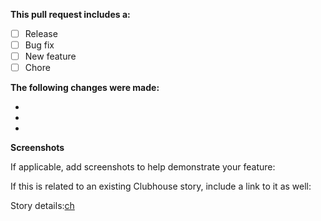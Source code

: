**This pull request includes a:**
- [ ] Release
- [ ] Bug fix
- [ ] New feature
- [ ] Chore

**The following changes were made:**

-
-
-

**Screenshots**

If applicable, add screenshots to help demonstrate your feature:


If this is related to an existing Clubhouse story, include a link to it as well:

Story details:[ch](https://app.clubhouse.io/pontte/story/)

